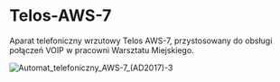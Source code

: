 # Telos-AWS-7
Aparat telefoniczny wrzutowy Telos AWS-7, przystosowany do obsługi połączeń VOIP w pracowni Warsztatu Miejskiego.

![Automat_telefoniczny_AWS-7_(AD2017)-3](https://user-images.githubusercontent.com/661820/157649766-69104d57-9266-4fda-bbd1-946eb47ffccf.jpg)
